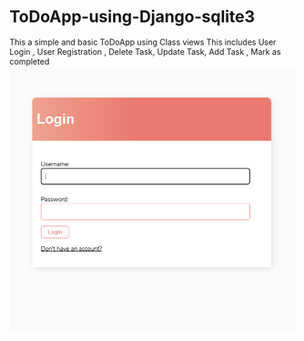 # ToDoApp-using-Django-sqlite3
This a simple and basic ToDoApp using Class views
This includes User Login , User Registration , Delete Task, Update Task, Add Task , Mark as completed
![Not available Now](screenshots/login.PNG)
